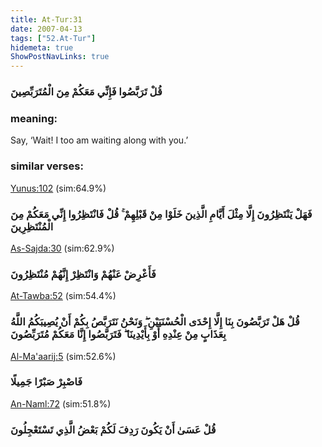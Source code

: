 ```yaml
---
title: At-Tur:31
date: 2007-04-13
tags: ["52.At-Tur"]
hidemeta: true 
ShowPostNavLinks: true 
---
```

### قُلْ تَرَبَّصُوا فَإِنِّي مَعَكُمْ مِنَ الْمُتَرَبِّصِينَ
### meaning: 
Say, ‘Wait! I too am waiting along with you.’
### similar verses: 

[Yunus:102](/10/102) (sim:64.9%)

### فَهَلْ يَنْتَظِرُونَ إِلَّا مِثْلَ أَيَّامِ الَّذِينَ خَلَوْا مِنْ قَبْلِهِمْ ۚ قُلْ فَانْتَظِرُوا إِنِّي مَعَكُمْ مِنَ الْمُنْتَظِرِينَ

[As-Sajda:30](/32/30) (sim:62.9%)

### فَأَعْرِضْ عَنْهُمْ وَانْتَظِرْ إِنَّهُمْ مُنْتَظِرُونَ

[At-Tawba:52](/9/52) (sim:54.4%)

### قُلْ هَلْ تَرَبَّصُونَ بِنَا إِلَّا إِحْدَى الْحُسْنَيَيْنِ ۖ وَنَحْنُ نَتَرَبَّصُ بِكُمْ أَنْ يُصِيبَكُمُ اللَّهُ بِعَذَابٍ مِنْ عِنْدِهِ أَوْ بِأَيْدِينَا ۖ فَتَرَبَّصُوا إِنَّا مَعَكُمْ مُتَرَبِّصُونَ

[Al-Ma'aarij:5](/70/5) (sim:52.6%)

### فَاصْبِرْ صَبْرًا جَمِيلًا

[An-Naml:72](/27/72) (sim:51.8%)

### قُلْ عَسَىٰ أَنْ يَكُونَ رَدِفَ لَكُمْ بَعْضُ الَّذِي تَسْتَعْجِلُونَ
